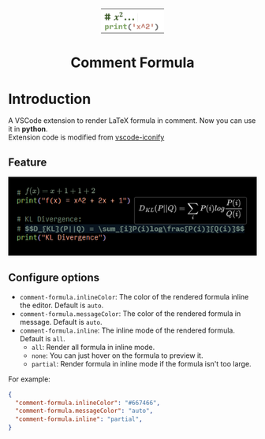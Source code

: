 <!-- ![](res/logo.png) -->
<br>

<p align="center">
<img src="res/logo.png" style="width: 128px;" />
</p>

<h1 align="center">Comment Formula</h1>

# Introduction
A VSCode extension to render LaTeX formula in comment. Now you can use it in **python**.  
Extension code is modified from [vscode-iconify](https://github.com/antfu/vscode-iconify)

## Feature
![](res/feature.png)

## Configure options
- `comment-formula.inlineColor`: The color of the rendered formula inline the editor. Default is `auto`.
- `comment-formula.messageColor`: The color of the rendered formula in message. Default is `auto`.
- `comment-formula.inline`: The inline mode of the rendered formula. Default is `all`.  
  - `all`: Render all formula in inline mode.
  - `none`: You can just hover on the formula to preview it.
  - `partial`: Render formula in inline mode if the formula isn't too large.

For example:
```json
{
  "comment-formula.inlineColor": "#667466",
  "comment-formula.messageColor": "auto",  
  "comment-formula.inline": "partial",
}
```